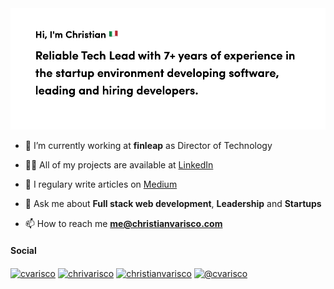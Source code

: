 <div align="center">
  <img src="https://github.com/CVarisco/cvarisco/blob/master/header.png" alt="header"/>
</div>

- 🔭 I’m currently working at **finleap** as Director of Technology

- 👨‍💻 All of my projects are available at [LinkedIn](https://www.linkedin.com/in/christianvarisco/)

- 📝 I regulary write articles on [Medium](https://medium.com/@cvarisco)

- 💬 Ask me about **Full stack web development**, **Leadership** and **Startups**

- 📫 How to reach me **me@christianvarisco.com**

<h4>Social</h4>

<p>
<a href="https://dev.to/cvarisco" target="blank"><img align="center" src="https://cdn.jsdelivr.net/npm/simple-icons@3.0.1/icons/dev-dot-to.svg" alt="cvarisco" height="30" width="30" /></a>
<a href="https://twitter.com/chrivarisco" target="blank"><img align="center" src="https://cdn.jsdelivr.net/npm/simple-icons@3.0.1/icons/twitter.svg" alt="chrivarisco" height="30" width="30" /></a>
<a href="https://linkedin.com/in/christianvarisco" target="blank"><img align="center" src="https://cdn.jsdelivr.net/npm/simple-icons@3.0.1/icons/linkedin.svg" alt="christianvarisco" height="30" width="30" /></a>
<a href="https://medium.com/@cvarisco" target="blank"><img align="center" src="https://cdn.jsdelivr.net/npm/simple-icons@3.0.1/icons/medium.svg" alt="@cvarisco" height="30" width="30" /></a>
</p>
